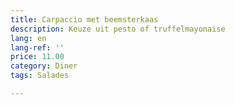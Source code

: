 ```yaml
---
title: Carpaccio met beemsterkaas
description: Keuze uit pesto of truffelmayonaise
lang: en
lang-ref: ''
price: 11.00
category: Diner
tags: Salades

---
```


